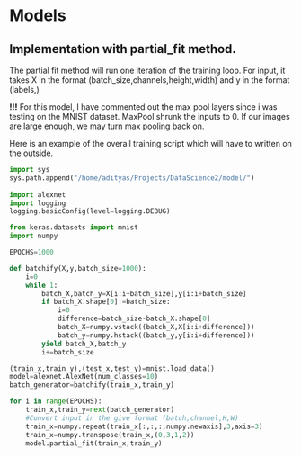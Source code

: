 # Models

## Implementation with partial_fit method. 

The partial fit method will run one iteration of the training loop. For input, it takes X in the format (batch_size,channels,height,width) and y in the format (labels,)

**!!!** For this model, I have commented out the max pool layers since i was testing on the MNIST dataset. MaxPool shrunk the inputs to 0. If our images are large enough, we may turn max pooling back on.

Here is an example of the overall training script which will have to written on the outside.

```python
import sys
sys.path.append("/home/adityas/Projects/DataScience2/model/")
 
import alexnet
import logging
logging.basicConfig(level=logging.DEBUG)

from keras.datasets import mnist
import numpy

EPOCHS=1000

def batchify(X,y,batch_size=1000):
    i=0
    while 1:
        batch_X,batch_y=X[i:i+batch_size],y[i:i+batch_size]
        if batch_X.shape[0]!=batch_size:
            i=0
            difference=batch_size-batch_X.shape[0]
            batch_X=numpy.vstack((batch_X,X[i:i+difference]))
            batch_y=numpy.hstack((batch_y,y[i:i+difference]))
        yield batch_X,batch_y
        i+=batch_size

(train_x,train_y),(test_x,test_y)=mnist.load_data()
model=alexnet.AlexNet(num_classes=10)
batch_generator=batchify(train_x,train_y)

for i in range(EPOCHS):
    train_x,train_y=next(batch_generator)
    #Convert input in the give format (batch,channel,H,W)
    train_x=numpy.repeat(train_x[:,:,:,numpy.newaxis],3,axis=3)
    train_x=numpy.transpose(train_x,(0,3,1,2))
    model.partial_fit(train_x,train_y)
```